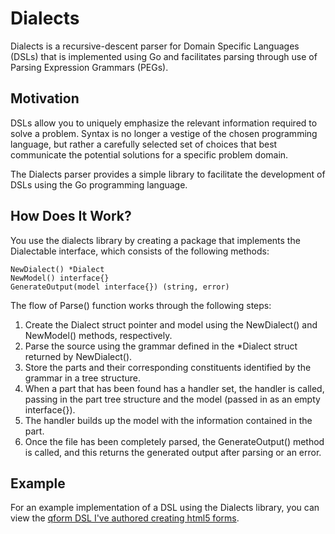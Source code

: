 # Dialects

Dialects is a recursive-descent parser for Domain Specific Languages (DSLs) that is implemented using Go and facilitates parsing through use of Parsing Expression Grammars (PEGs).

## Motivation

DSLs allow you to uniquely emphasize the relevant information required to solve a problem. Syntax is no longer a vestige of the chosen programming language, but rather a carefully selected set of choices that best communicate the potential solutions for a specific problem domain.

The Dialects parser provides a simple library to facilitate the development of DSLs using the Go programming language.

## How Does It Work?

You use the dialects library by creating a package that implements the Dialectable interface, which consists of the following methods:

```
NewDialect() *Dialect
NewModel() interface{}
GenerateOutput(model interface{}) (string, error)
```

The flow of Parse() function works through the following steps:

1. Create the Dialect struct pointer and model using the NewDialect() and NewModel() methods, respectively.
2. Parse the source using the grammar defined in the *Dialect struct returned by NewDialect().
3. Store the parts and their corresponding constituents identified by the grammar in a tree structure.
4. When a part that has been found has a handler set, the handler is called, passing in the part tree structure and the model (passed in as an empty interface{}).
5. The handler builds up the model with the information contained in the part.
6. Once the file has been completely parsed, the GenerateOutput() method is called, and this returns the generated output after parsing or an error.

## Example

For an example implementation of a DSL using the Dialects library, you can view the [qform DSL I've authored creating html5 forms](https://github.com/AdamJonR/qform).
